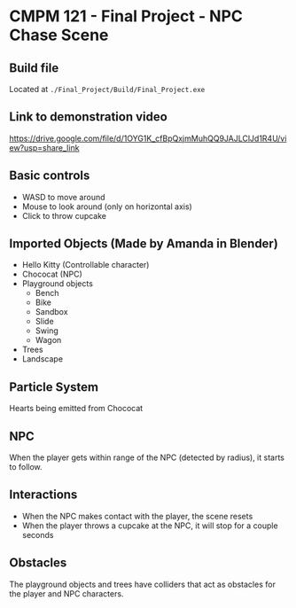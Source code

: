 # CMPM 121 - Final Project - NPC Chase Scene

## Build file
Located at `./Final_Project/Build/Final_Project.exe`

## Link to demonstration video
https://drive.google.com/file/d/1OYG1K_cfBpQxjmMuhQQ9JAJLClJd1R4U/view?usp=share_link

## Basic controls
- WASD to move around
- Mouse to look around (only on horizontal axis)
- Click to throw cupcake

## Imported Objects (Made by Amanda in Blender)
- Hello Kitty (Controllable character)
- Chococat (NPC)
- Playground objects
  - Bench
  - Bike
  - Sandbox
  - Slide
  - Swing
  - Wagon
- Trees
- Landscape

## Particle System
Hearts being emitted from Chococat

## NPC
When the player gets within range of the NPC (detected by radius), it starts to follow.

## Interactions
- When the NPC makes contact with the player, the scene resets
- When the player throws a cupcake at the NPC, it will stop for a couple seconds

## Obstacles
The playground objects and trees have colliders that act as obstacles for the player and NPC characters.
